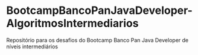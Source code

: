 # BootcampBancoPanJavaDeveloper-AlgoritmosIntermediarios
Repositório para os desafios do Bootcamp Banco Pan Java Developer de níveis intermediários
